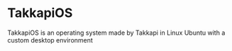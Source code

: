 # TakkapiOS
TakkapiOS is an operating system made by Takkapi in Linux Ubuntu with a custom desktop environment
